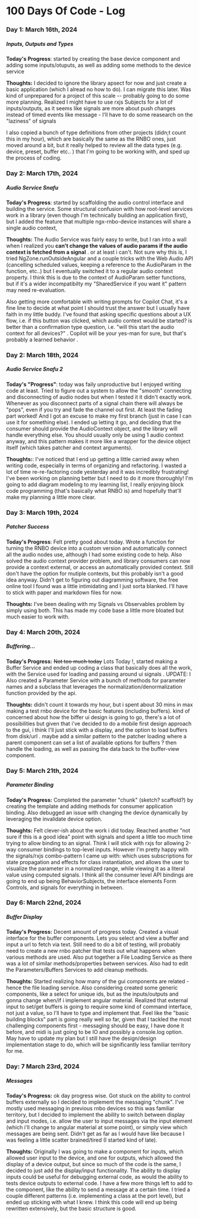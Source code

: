 # 100 Days Of Code - Log

### Day 1: March 16th, 2024
##### Inputs, Outputs and Types

**Today's Progress**: started by creating the base device component and adding some inputs/otuputs, as well as adding some methods to the device service 

**Thoughts:** I decided to ignore the library apsect for now and just create a basic application (which I alread no how to do). I can migrate this later. Was kind of unprepared for a project of this scale -- probably going to do some more planning. Realized I might have to use rxjs Subjects for a lot of inputs/outputs, as it seems like signals are more about push changes instead of timed events like message - I'll have to do some reasearch on the "laziness" of signals 

I also copied a bunch of type definitions from other projects (didn;t count this in my hour), which are basically the same as the RNBO ones, just moved around a bit, but it really helped to review all the data types (e.g. device, preset, buffer etc.. ) that I'm going to be working with, and sped up the process of coding. 

### Day 2: March 17th, 2024
##### Audio Service Snafu

**Today's Progress**: started by scaffolding the audio control interface and building the service. Some structural confusion with how root-level services work in a library (even though I'm technically building an application first), but I added the feature that multiple ngx-rnbo-device instances will share a single audio context, 

**Thoughts:** The Audio Service was fairly easy to write, but I ran into a wall when I realized you **can't change the values of audio params if the audio context is fetched from a signal** . or at least i can't. Not sure why this is, I tried NgZone.runOutsideAngular and a couple tricks with the Web Audio API (cancelling scheduled values, keeping a reference to the AudioParam in the function, etc..) but I eventually switched it to a regular audio context property. I think this is due to the context of AudioParam setter functions, but if it's a wider incompatibilty my "SharedService if you want it" pattern may need re-evaluation.

Also getting more comfortable with writing prompts for Copilot Chat, it's a fine line to decide at what point I should trust the answer but I usually have faith in my little buddy. I've found that asking specific questions about a UX flow, i.e. if this button was clicked, which audio context would be started? is better than a confirmation type question, i.e. "will this start the audio context for all devices?" . Copilot will be your yes-man for sure, but that's probably a learned behavior .

### Day 2: March 18th, 2024
##### Audio Service Snafu 2

**Today's "Progress"**: today was faily unproductive but I enjoyed writing code at least. Tried to figure out a system to allow the "smooth" connecting and disconnecting of audio nodes but when I tested it it didn't exactly work. Whenever as you disconnect parts of a signal chain there will always be "pops", even if you try and fade the channel out first. At least the fading part worked! And I got an excuse to make my first branch (just in case I can use it for something else). I ended up letting it go, and deciding that the consumer should provide the AudioContext object, and the library will handle everything else. You should usually only be using 1 audio context anyway, and this pattern makes it more like a wrapper for the device object itself (which takes patcher and context arguments).  


**Thoughts:**: I've noticed that I end up getting a little carried away when writing code, especially in terms of organizing and refactoring. I wasted a lot of time re-re-factoring code yesterday and it was incredibly frustrating! I've been working on planning better but I need to do it more thoroughly! I'm going to add diagram modeling to my learning list, I really enjoying block code programming (that's basically what RNBO is) amd hopefully that'll make my planning a little more clear. 

### Day 3: March 19th, 2024
##### Patcher Success

**Today's Progress**: Felt pretty good about today. Wrote a function for turning the RNBO device into a custom version and automatically connect all the audio nodes use, although I had some existing code to help. Also solved the audio context provider problem, and library consumers can now provide a context external, or access an automatically provided context. Still don't have the option for mutiple contexts, but this probably isn't a good idea anyway. Didn't get to figuring out diagramming software, the free online tool I found was a little intimidating and I just sorta blanked. I'll have to stick with paper and markdown files for now. 

**Thoughts:** I've been dealing with my Signals vs Observables problem by simply using both. This has made my code base a little more bloated but much easier to work with. 

### Day 4: March 20th, 2024
##### Buffering...

**Today's Progress:** ~~Not too much today~~ Lots Today !, started making a Buffer Service and ended up coding a class that basically does all the work, with the Service used for loading and passing around ui signals . 
UPDATE: I Also created a Parameter Service with a bunch of methods for parameter names and a subclass that leverages the normalization/denormalization function provided by the api. 


**Thoughts:** didn't count it towards my hour, but i spent about 30 mins in max making a test rnbo device for the basic features (including buffers). kind of concerned about how the biffer ui design is going to go, there's a lot of possibilities but given that i've decided to do a mobile first design approach to the gui, i think I'll just stick with a display, and the option to load buffers from disk/url . maybe add a similar pattern to the patcher loading where a parent component can set a list of available options for buffers ? then handle the loading, as well as passing the data back to the buffer-view component. 

### Day 5: March 21th, 2024
##### Parameter Binding

**Today's Progress:** Completed the parameter "chunk" (sketch? scaffold?) by creating the template and adding methods for consumer application binding. Also debugged an issue with changing the device dynamically by leveraging the invalidate device option. 

**Thoughts:** Felt clever-ish about the work i did today. Reached another "not sure if this is a good idea" point with signals and spent a little too much time trying to allow binding to an signal. Think I will stick with rxjs for allowing 2-way consumer bindings to top-level inputs. However I'm pretty happy with the signals/rxjs combo-pattern I came up with: which uses subscriptions for state propagation and effects for class instantiation, and allows the user to visualize the parameter in a normalized range, while viewing it as a literal value using computed signals. I think all the consumer level API bindings are going to end up being BehaviorSubjects, the interface elements Form Controls, and signals for everything in between.

### Day 6: March 22nd, 2024
##### Buffer Display

**Today's Progress:** Decent amount of progress today. Created a visual interface for the buffer components. Lets you select and view a buffer and input a url to fetch via text. Still need to do a bit of testing, will probably need to create a new rnbo patcher that tests out what happens when various methods are used. Also put together a File Loading Service as there was a lot of similar methods/properties between services. Also had to edit the Parameters/Buffers Services to add cleanup methods.  

**Thoughts:** Started realizing how many of the gui components are related - hence the file loading service. Also considering created some generic components, like a select for unique ids, but as the inputs/outputs and gonna change when/if i implement angular material. Realized that external input to set/get buffers is going to require some kind of command interface, not just a value, so I'll have to type and implement that. Feel like the "basic building blocks" part is going really well so far, given that I tackled the most challenging components first - messaging should be easy, I have done it before, and midi is just going to be IO and possibly a console.log option. May have to update my plan but I still have the design/design implementation stage to do, which will be significantly less familiar territory for me.

### Day: 7 March 23rd, 2024
##### Messages 

**Today's Progress:** ok day progress wise. Got stuck on the ability to control buffers externally so I decided to implement the messaging "chunk". I've mostly used messaging in previous rnbo devices so this was familiar territory, but I decided to implement the ability to switch between display and input modes, i.e. allow the user to input messages via the input element (which i'll change to angular material at some point), or simply view which messages are being sent. Didn't get as far as I would have like because I was feeling a little scatter brained/tired (I started kind of late).

**Thoughts:** Originally I was going to make a component for inputs, which allowed user input to the device, and one for outputs, which allowed the display of a device output, but since so much of the code is the same, I decided to just add the display/input functionality. The ability to display inputs could be useful for debugging external code, as would the ability to tests device outputs to external code. I have a few more things left to add to the component, like the ability to send a message at a certain time. I tried a couple different patterns (i.e. implementing a class at the port level), but ended up sticking with what I knew. I think this code will end up being rewritten extensively, but the basic structure is good.